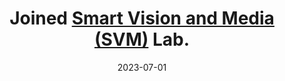 ---
title: >-
  Joined <a href="https://sites.google.com/view/csi2267svm/" target="_blank">Smart Vision and Media (SVM)</a> Lab.
date: 2023-07-01
---